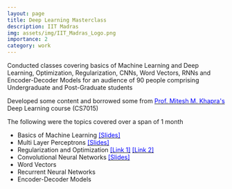 ```yaml
---
layout: page
title: Deep Learning Masterclass
description: IIT Madras
img: assets/img/IIT_Madras_Logo.png
importance: 2
category: work
---
```


Conducted classes covering basics of Machine Learning and Deep Learning, Optimization, Regularization, CNNs, Word Vectors, RNNs and Encoder-Decoder Models for an audience of 90 people comprising Undergraduate and Post-Graduate students

Developed some content and borrowed some from [<span style="color:blue">Prof. Mitesh M. Khapra's</span>](https://www.cse.iitm.ac.in/~miteshk/) Deep Learning course (CS7015)

The following were the topics covered over a span of 1 month

- Basics of Machine Learning [<span style="color:blue">[Slides]</span>](https://drive.google.com/open?id=14MRJleQh98riDF88z4zm_4mWuEIO4YFI)
- Multi Layer Perceptrons [<span style="color:blue">[Slides]</span>](https://drive.google.com/file/d/0BxkBNdPqeM3GQUNJd29QeVVKQld3bnYwbjNheUt4Nl9FcDhJ/view)
- Regularization and Optimization [<span style="color:blue">[Link 1]</span>](https://drive.google.com/file/d/1P5Hh5AhoaUZC0C7vgeG15-ebToSP6NyG/view) [<span style="color:blue">[Link 2]</span>](https://drive.google.com/file/d/1Yl2MAn6_Pok3hqwD8bw85C3YFRT5xGQf/view)
- Convolutional Neural Networks [<span style="color:blue">[Slides]</span>](https://ameet-1997.github.io/files/CNN.pdf)
- Word Vectors
- Recurrent Neural Networks
- Encoder-Decoder Models